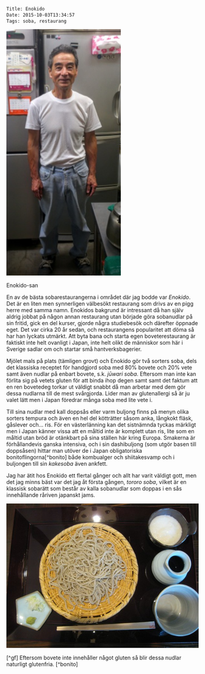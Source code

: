     Title: Enokido
    Date: 2015-10-03T13:34:57
    Tags: soba, restaurang

<div class="figure pull-right">
	<img src="/img/Enokido/Enokido-san.jpg" alt="Enokido-san" width='300px'>
	<p class="caption">Enokido-san</p>
</div>

En av de bästa sobarestaurangerna i området där jag bodde var *Enokido*. Det är en liten men synnerligen välbesökt restaurang som drivs av en pigg herre med samma namn. Enokidos bakgrund är intressant då han själv aldrig jobbat på någon annan restaurang utan började göra sobanudlar på sin fritid, gick en del kurser, gjorde några studiebesök och därefter öppnade eget. Det var cirka 20 år sedan, och restaurangens popularitet att döma så har han lyckats utmärkt. Att byta bana och starta egen boveterestaurang är faktiskt inte helt ovanligt i Japan, inte helt olikt de människor som här i Sverige sadlar om och startar små hantverksbagerier.

Mjölet mals på plats (tämligen grovt) och Enokido gör två sorters soba, dels det klassiska receptet för handgjord soba med 80% bovete och 20% vete samt även nudlar på enbart bovete, s.k. *jūwari soba*. Eftersom man inte kan förlita sig på vetets gluten för att binda ihop degen samt samt det faktum att en ren bovetedeg torkar ut väldigt snabbt då man arbetar med dem gör dessa nudlarna till de mest svårgjorda. Lider man av glutenallergi så är ju valet lätt men i Japan föredrar många soba med lite vete i.

Till sina nudlar med kall doppsås eller varm buljong finns på menyn olika sorters tempura och även en hel del kötträtter såsom anka, långkokt fläsk, gåslever och... ris. För en västerlänning kan det sistnämnda tyckas märkligt men i Japan känner vissa att en måltid inte är komplett utan ris, lite som en måltid utan bröd är otänkbart på sina ställen här kring Europa. Smakerna är förhållandevis ganska intensiva, och i sin dashibuljong (som utgör basen till doppsåsen) hittar man utöver de i Japan obligatoriska bonitoflingorna[^bonito] både kombualger och shiitakesvamp och i buljongen till sin *kakesoba* även ankfett.

Jag har ätit hos Enokido ett flertal gånger och allt har varit väldigt gott, men det jag minns bäst var det jag åt första gången, *tororo soba*, vilket är en klassisk sobarätt som består av kalla sobanudlar som doppas i en sås innehållande råriven japanskt jams.

![](/img/Enokido/Juwari-tororo.jpg)


[^gf] Eftersom bovete inte innehåller något gluten så blir dessa nudlar naturligt glutenfria.
[^bonito]
